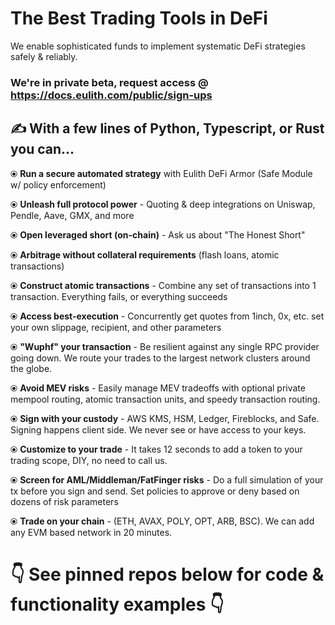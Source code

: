 # The Best Trading Tools in DeFi
We enable sophisticated funds to implement systematic DeFi strategies safely & reliably. 

### We're in private beta, request access @ https://docs.eulith.com/public/sign-ups

## ✍️ With a few lines of Python, Typescript, or Rust you can...
⦿ **Run a secure automated strategy** with Eulith DeFi Armor (Safe Module w/ policy enforcement)

⦿ **Unleash full protocol power** - Quoting & deep integrations on Uniswap, Pendle, Aave, GMX, and more

⦿ **Open leveraged short (on-chain)** - Ask us about "The Honest Short"

⦿ **Arbitrage without collateral requirements** (flash loans, atomic transactions)

⦿ **Construct atomic transactions** - Combine any set of transactions into 1 transaction. Everything fails, or everything succeeds

⦿ **Access best-execution** - Concurrently get quotes from 1inch, 0x, etc. set your own slippage, recipient, and other parameters

⦿ **"Wuphf" your transaction** - Be resilient against any single RPC provider going down. We route your trades to the largest network clusters around the globe. 

⦿ **Avoid MEV risks** - Easily manage MEV tradeoffs with optional private mempool routing, atomic transaction units, and speedy transaction routing.

⦿ **Sign with your custody** - AWS KMS, HSM, Ledger, Fireblocks, and Safe. Signing happens client side. We never see or have access to your keys.

⦿ **Customize to your trade** - It takes 12 seconds to add a token to your trading scope, DIY, no need to call us.

⦿ **Screen for AML/Middleman/FatFinger risks** - Do a full simulation of your tx before you sign and send. Set policies to approve or deny based on dozens of risk parameters

⦿ **Trade on your chain** - (ETH, AVAX, POLY, OPT, ARB, BSC). We can add any EVM based network in 20 minutes.

# 
# 👇 See pinned repos below for code & functionality examples 👇
